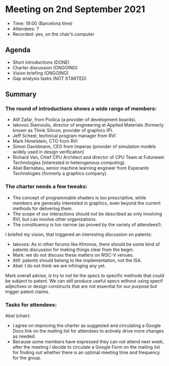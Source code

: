 # Meeting on 2nd September 2021

- Time: 19:00 (Barcelona time)
- Attendees: 7
- Recorded: yes, on the chair’s computer

## Agenda

- Short introductions (DONE)
- Charter discussion (ONGOING)
- Vision briefing (ONGOING)
- Gap analysis tasks (NOT STARTED)

## Summary


### The round of introductions shows a wide range of members:

- Atif Zafar, from Pixilica (a provider of development boards).
- Iakovos Stamoulis, director of engineering at Applied Materials (formerly known as Think Silicon, provider of graphics IP).
- Jeff Scheel, technical program manager from RVI
- Mark Himelstein, CTO from RVI
- Simon Davidmann, CEO from Imperas (provider of simulation models widely used in design verification)
- Richard Van, Chief CPU Architect and director of CPU Team at Futurewei Technologies (interested in heterogenous computing).
- Abel Bernabeu, senior machine learning engineer from Esperanto Technologies (formerly a graphics company).

### The charter needs a few tweaks:

- The concept of programmable shaders is too prescriptive, while members are generally interested in graphics, even beyond the current methods for delivering them.
- The scope of our interactions should not be described as only involving RVI, but can involve other organizations.
- The constituency is too narrow (as proved by the variety of attendees!). 

I briefed my vision, that triggered an interesting discussion on patents:

- Iakovos: As in other forums like Khronos, there should be some kind of patents discussion for making things clear from the begin.
- Mark: we do not discuss these matters on RISC-V venues.
- Atif: patents should belong to the implementation, not the ISA.
- Abel: I do not think we are infringing any yet.

Mark overall advise, is try to not tie the specs to specific methods that could be subject to patent. We can still produce useful specs without using specif adjectives or design constructs that are not essential for our purpose but trigger patent claims.

### Tasks for attendees:

Abel (chair):
- I agree on improving the charter as suggested and circulating a Google Docs link on the mailing list for attendees to actively drive more changes as needed.
- Because some members have expressed they can not attend next week, after the meeting I decide to circulate a Google Form on the mailing list for finding out whether there is an optimal meeting time and frequency for the group.
